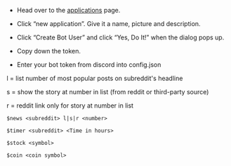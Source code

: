 - Head over to the [applications] page.

- Click “new application”. Give it a name, picture and description.

- Click “Create Bot User” and click “Yes, Do It!” when the dialog pops up.

- Copy down the token.

- Enter your bot token from discord into config.json


l = list number of most popular posts on subreddit's headline

s = show the story at number in list (from reddit or third-party source)

r = reddit link only for story at number in list

```
$news <subreddit> l|s|r <number>

$timer <subreddit> <Time in hours>

$stock <symbol>

$coin <coin symbol>
```
[applications]: https://discordapp.com/developers/applications/me
